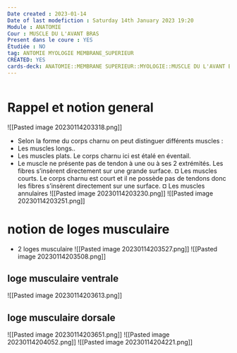 ```yaml
---
Date created : 2023-01-14
Date of last modefiction : Saturday 14th January 2023 19:20
Module : ANATOMIE
Cour : MUSCLE DU L'AVANT BRAS
Present dans le coure : YES
Étudiée : NO
tag: ANTOMIE MYOLOGIE MEMBRANE_SUPERIEUR
CREATED: YES
cards-deck: ANATOMIE::MEMBRANE SUPERIEUR::MYOLOGIE::MUSCLE DU L'AVANT BRAS COURS
---
```

```toc
```

# Rappel et notion general 
![[Pasted image 20230114203318.png]]
- Selon la forme du corps charnu on peut distinguer différents muscles :
- Les muscles longs..
- Les muscles plats. Le corps charnu ici est étalé en éventail.
- Le muscle ne présente pas de tendon à une ou à ses 2 extrémités. Les fibres s’insèrent directement sur une grande surface. ¤ Les muscles courts. Le corps charnu est court et il ne possède pas de tendons donc les fibres s’insèrent directement sur une surface. ¤ Les muscles annulaires
![[Pasted image 20230114203230.png]]
![[Pasted image 20230114203251.png]]
# notion de loges musculaire
- 2 loges musculaire 
![[Pasted image 20230114203527.png]]
![[Pasted image 20230114203508.png]]

## loge musculaire ventrale
![[Pasted image 20230114203613.png]]
## loge musculaire dorsale
![[Pasted image 20230114203651.png]]
![[Pasted image 20230114204052.png]]
![[Pasted image 20230114204221.png]]
